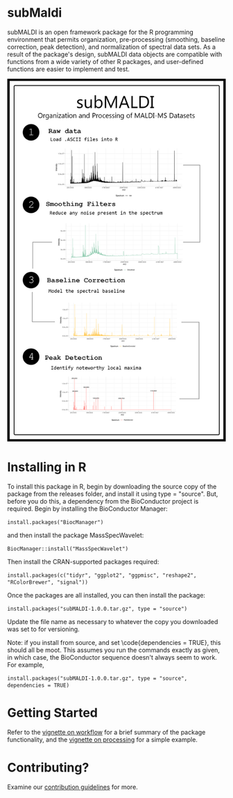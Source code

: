 # subMaldi

subMALDI is an open framework package for the R programming environment that permits organization,  pre-processing (smoothing, baseline correction, peak detection), and normalization of spectral data sets. As a result of the package's design, subMALDI data objects are compatible with functions from a wide variety of other R packages, and user-defined functions are easier to implement and test.

<center><img src="subMALDIprocessing.png" width="650"></center>

# Installing in R

To install this package in R, begin by downloading the source copy of the package from the releases folder, and 
install it using type = "source". But, before you do this, a dependency from the BioConductor project is required. 
Begin by installing the BioConductor Manager:

    install.packages("BiocManager")
    
and then install the package MassSpecWavelet:

    BiocManager::install("MassSpecWavelet")
    
Then install the CRAN-supported packages required:

    install.packages(c("tidyr", "ggplot2", "ggpmisc", "reshape2", "RColorBrewer", "signal"))
    
Once the packages are all installed, you can then install the package:

    install.packages("subMALDI-1.0.0.tar.gz", type = "source")
   
Update the file name as necessary to whatever the copy you downloaded was set to for versioning.

Note: if you install from source, and set \code{dependencies = TRUE}, this should all be moot. This
assumes you run the commands exactly as given, in which case, the BioConductor sequence doesn't always
seem to work. For example,

    install.packages("subMALDI-1.0.0.tar.gz", type = "source", dependencies = TRUE)

# Getting Started

Refer to the [vignette on workflow](vignettes/subMALDI_workflow.Rmd) for a brief summary of the package functionality, and the [vignette on processing](vignettes/subMALDIprocessing.Rmd) for a simple example.

# Contributing?

Examine our [contribution guidelines](Contributing.md) for more.

